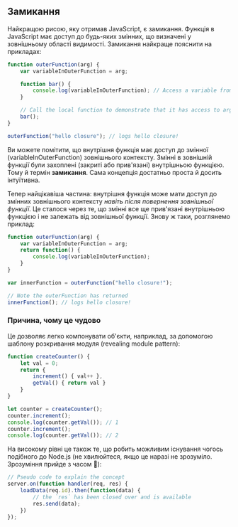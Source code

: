 ## Замикання

Найкращою рисою, яку отримав JavaScript, є замикання. Функція в JavaScript має доступ до будь-яких змінних, що визначені у зовнішньому області видимості. Замикання найкраще пояснити на прикладах:

```ts
function outerFunction(arg) {
    var variableInOuterFunction = arg;

    function bar() {
        console.log(variableInOuterFunction); // Access a variable from the outer scope
    }

    // Call the local function to demonstrate that it has access to arg
    bar();
}

outerFunction("hello closure"); // logs hello closure!
```
Ви можете помітити, що внутрішня функція має доступ до змінної (variableInOuterFunction) зовнішнього контексту. Змінні в зовнішній функції були захоплені (закриті або прив'язані) внутрішньою функцією. Тому й термін **замикання**. Сама концепція достатньо проста й досить інтуїтивна.

Тепер найцікавіша частина: внутрішня функція може мати доступ до змінних зовнішнього контексту *навіть після повернення зовнішньої функції*. Це сталося через те, що змінні все ще прив'язані внутрішньою функцією і не залежать від зовнішньої функції. Знову ж таки, розглянемо приклад:

```ts
function outerFunction(arg) {
    var variableInOuterFunction = arg;
    return function() {
        console.log(variableInOuterFunction);
    }
}

var innerFunction = outerFunction("hello closure!");

// Note the outerFunction has returned
innerFunction(); // logs hello closure!
```

### Причина, чому це чудово
Це дозволяє легко компонувати об'єкти, наприклад, за допомогою шаблону розкривання модуля (revealing module pattern):

```ts
function createCounter() {
    let val = 0;
    return {
        increment() { val++ },
        getVal() { return val }
    }
}

let counter = createCounter();
counter.increment();
console.log(counter.getVal()); // 1
counter.increment();
console.log(counter.getVal()); // 2
```

На високому рівні це також те, що робить можливим існування чогось подібного до Node.js (не хвилюйтеся, якщо це наразі не зрозуміло. Зрозуміння прийде з часом 🌹):

```ts
// Pseudo code to explain the concept
server.on(function handler(req, res) {
    loadData(req.id).then(function(data) {
        // the `res` has been closed over and is available
        res.send(data);
    })
});
```
